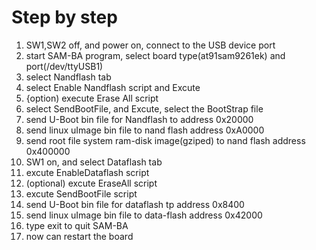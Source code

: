 # Step by step #

  1. SW1,SW2 off, and power on, connect to the USB device port
  1. start SAM-BA program, select board type(at91sam9261ek) and port(/dev/ttyUSB1)
  1. select Nandflash tab
  1. select Enable Nandflash script and Excute
  1. {option) execute Erase All script
  1. select SendBootFile, and Excute, select the BootStrap file
  1. send U-Boot bin file for Nandflash to address 0x20000
  1. send linux uImage bin file to nand flash address 0xA0000
  1. send root file system ram-disk image(gziped) to nand flash address 0x400000
  1. SW1 on, and select Dataflash tab
  1. excute EnableDataflash script
  1. (optional) excute EraseAll script
  1. excute SendBootFile script
  1. send U-Boot bin file for dataflash tp address 0x8400
  1. send linux uImage bin file to data-flash address 0x42000
  1. type exit to quit SAM-BA
  1. now can restart the board